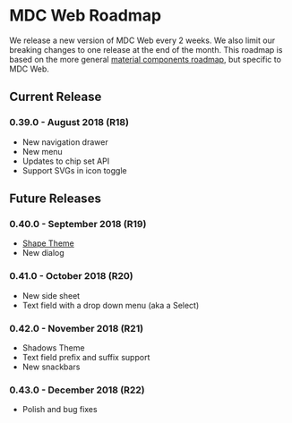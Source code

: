 # MDC Web Roadmap
We release a new version of MDC Web every 2 weeks. We also limit our breaking changes to one release at the end of the month. This roadmap is based on the more general [material components roadmap](https://github.com/material-components/material-components/blob/develop/ROADMAP.md), but specific to MDC Web.

## Current Release
### 0.39.0 - August 2018 (R18)
- New navigation drawer
- New menu
- Updates to chip set API
- Support SVGs in icon toggle

## Future Releases
### 0.40.0 - September 2018 (R19)
- [Shape Theme](https://material.io/go/design-shape) 
- New dialog

### 0.41.0 - October 2018 (R20)
- New side sheet
- Text field with a drop down menu (aka a Select)

### 0.42.0 - November 2018 (R21)
- Shadows Theme
- Text field prefix and suffix support
- New snackbars

### 0.43.0 - December 2018 (R22)
- Polish and bug fixes